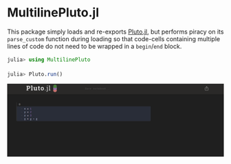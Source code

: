 # MultilinePluto.jl

This package simply loads and re-exports [Pluto.jl](https://github.com/fonsp/Pluto.jl),
but performs piracy on its `parse_custom` function during loading so that code-cells
containing multiple lines of code do not need to be wrapped in a `begin`/`end` block.

```julia
julia> using MultilinePluto

julia> Pluto.run()
```

![image](assets/Screenshot_20250130_235956.png)

